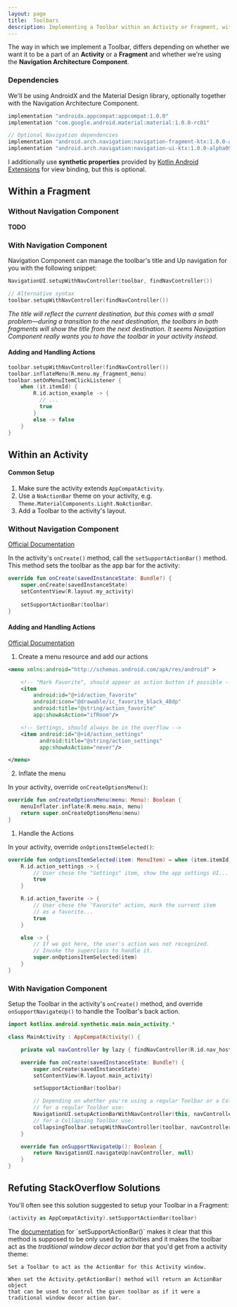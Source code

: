 ```yaml
---
layout: page
title:  Toolbars
description: Implementing a Toolbar within an Activity or Fragment, with or without using the Navigation Architecture Component
---
```


The way in which we implement a Toolbar, differs depending on whether we want it to be a part of an **Activity** or a **Fragment**
and whether we're using the **Navigation Architecture Component**.

### Dependencies
We'll be using AndroidX and the Material Design library, optionally together with the Navigation Architecture Component.

```gradle
implementation "androidx.appcompat:appcompat:1.0.0"
implementation "com.google.android.material:material:1.0.0-rc01"

// Optional Navigation dependencies
implementation "android.arch.navigation:navigation-fragment-ktx:1.0.0-alpha09"
implementation "android.arch.navigation:navigation-ui-ktx:1.0.0-alpha09"
```

I additionally use **synthetic properties** provided by [Kotlin Android Extensions](https://kotlinlang.org/docs/tutorials/android-plugin.html#view-binding) for view binding, but this is optional.

<!-- Normally the Activity would be the Toolbar host, and Fragments could inflate their
own menu items by setting `setHasOptionsMenu(true)`.

On the other hand, if you want a Fragment to host your Toolbar, you'll have to handle everything yourself. -->

<!-- It makes sense to manually set the Toolbars title, as the Navigation methods for
Toolbars are meant for use with an Activity, which would want it to be showing
the title of the current destination in the graph, but that doesn't make sense for
the fragment. -->

<!-- Since Fragments are not designed to be ActionBar hosts, you have to do some things
manually. You'll have to inflate the menu and set listeners on the Toolbar yourself,
where as an Activity would provide you with methods to override.

Remember, a Toolbar is just a view, Activities just have helper methods to control them,
in a Fragment you'll have to do that yourself. -->

<!-- `setHasOptionsMenu(true)` is only required when the toolbar is hosted by an Activity,
as all it does is invalidate the Activity's toolbar and have it pool your Fragment
for menu items. -->

<!-- `NavigationUI.setupWithNavController(toolbar, findNavController())` **adds**
a Toolbar to the Navigation listeners. This has the caveat of the Toolbar on
a previous screen updating to reflect the next screen, so if you use sideways
sliding fragment transitions you'll see the toolbar on the previous screen
display wrong information. Ideally the Navigation Component should probably
remove the listener when navigating (issue with the library). We don't have the
ability to remove the listener ourselves.

NOTE: Does NOT map the menu items to navigation destinations with same Ids.
Wonder whether the activity one (that also sets up drawer) does the mapping,
likely not. -->

<!-- NOTE:
Maybe a custom NavController/Destination could let me make the toolbar
behave as explicitly a part of one destination, and always reflect it's title,
instead of the title of the current destination in the graph.
-->

## Within a Fragment

### Without Navigation Component
**TODO**
<!--```kotlin
setHasOptionsMenu(true)
// and override methods-->
<!--```-->

### With Navigation Component
Navigation Component can manage the toolbar's title and Up navigation for you
with the following snippet:

```kotlin
NavigationUI.setupWithNavController(toolbar, findNavController())

// Alternative syntax
toolbar.setupWithNavController(findNavController())
```

*The title will reflect the current destination, but this comes with a small
problem—during a transition to the next destination, the toolbars in both fragments will
show the title from the next destination. It seems Navigation Component
really wants you to have the toolbar in your activity instead.*

#### Adding and Handling Actions

```kotlin
toolbar.setupWithNavController(findNavController())
toolbar.inflateMenu(R.menu.my_fragment_menu)
toolbar.setOnMenuItemClickListener {
    when (it.itemId) {
        R.id.action_example -> {
          // ...
          true
        }
        else -> false
    }
}
```

## Within an Activity

#### Common Setup
1. Make sure the activity extends `AppCompatActivity`.
2. Use a `NoActionBar` theme on your activity, e.g. `Theme.MaterialComponents.Light.NoActionBar`.
3. Add a Toolbar to the activity's layout.

### Without Navigation Component
[Official Documentation](https://developer.android.com/training/appbar/)

In the activity's `onCreate()` method, call the `setSupportActionBar()` method.
This method sets the toolbar as the app bar for the activity:

```kotlin
override fun onCreate(savedInstanceState: Bundle?) {
    super.onCreate(savedInstanceState)
    setContentView(R.layout.my_activity)
    
    setSupportActionBar(toolbar)
}
```

#### Adding and Handling Actions
[Official Documentation](https://developer.android.com/training/appbar/actions)

1. Create a menu resource and add our actions

```xml
<menu xmlns:android="http://schemas.android.com/apk/res/android" >

    <!-- "Mark Favorite", should appear as action button if possible -->
    <item
        android:id="@+id/action_favorite"
        android:icon="@drawable/ic_favorite_black_48dp"
        android:title="@string/action_favorite"
        app:showAsAction="ifRoom"/>

    <!-- Settings, should always be in the overflow -->
    <item android:id="@+id/action_settings"
          android:title="@string/action_settings"
          app:showAsAction="never"/>

</menu>
```

2. Inflate the menu
   
In your activity, override `onCreateOptionsMenu()`:

```kotlin
override fun onCreateOptionsMenu(menu: Menu): Boolean {
    menuInflater.inflate(R.menu.main, menu)
    return super.onCreateOptionsMenu(menu)
}
```

1. Handle the Actions

In your activity, override `onOptionsItemSelected()`:

```kotlin
override fun onOptionsItemSelected(item: MenuItem) = when (item.itemId) {
    R.id.action_settings -> {
        // User chose the "Settings" item, show the app settings UI...
        true
    }

    R.id.action_favorite -> {
        // User chose the "Favorite" action, mark the current item
        // as a favorite...
        true
    }

    else -> {
        // If we got here, the user's action was not recognized.
        // Invoke the superclass to handle it.
        super.onOptionsItemSelected(item)
    }
}
```

<!-- In your fragment do:

```kotlin
override fun onCreateView(inflater: LayoutInflater,
        container: ViewGroup?,
        savedInstanceState: Bundle?
    ): View? {
  // ...
  setHasOptionsMenu(true)
}
```

```kotlin
override fun onCreateOptionsMenu(menu: Menu?, inflater: MenuInflater?) {
    inflater?.inflate(R.menu.menu_my_fragment, menu)
    super.onCreateOptionsMenu(menu, inflater)
}

override fun onOptionsItemSelected(item: MenuItem?): Boolean {
    return when (item?.itemId) {
        R.id.action_share -> {
            // ...
            return true
        }
        else -> super.onOptionsItemSelected(item)
    }
}
``` -->

### With Navigation Component
Setup the Toolbar in the activity's `onCreate()` method, and override `onSupportNavigateUp()` to handle the Toolbar's back action.

```kotlin
import kotlinx.android.synthetic.main.main_activity.*

class MainActivity : AppCompatActivity() {

    private val navController by lazy { findNavController(R.id.nav_host_fragment) }

    override fun onCreate(savedInstanceState: Bundle?) {
        super.onCreate(savedInstanceState)
        setContentView(R.layout.main_activity)

        setSupportActionBar(toolbar)

        // Depending on whether you're using a regular Toolbar or a Collapsing one
        // for a regular Toolbar use:
        NavigationUI.setupActionBarWithNavController(this, navController)
        // for a Collapsing Toolbar use:
        collapsingToolbar.setupWithNavController(toolbar, navController)
    }

    override fun onSupportNavigateUp(): Boolean {
        return NavigationUI.navigateUp(navController, null)
    }
}
```

## Refuting StackOverflow Solutions
You'll often see this solution suggested to setup your Toolbar in a Fragment:

```kotlin
(activity as AppCompatActivity).setSupportActionBar(toolbar)
```

The [documentation](https://developer.android.com/reference/androidx/appcompat/app/AppCompatActivity.html#setSupportActionBar(androidx.appcompat.widget.Toolbar))
for `setSupportActionBar()` makes it clear that this method is supposed to be only used by activities and it makes the toolbar
act as the *traditional window decor action bar* that you'd get from a activity theme:

    Set a Toolbar to act as the ActionBar for this Activity window.

    When set the Activity.getActionBar() method will return an ActionBar object
    that can be used to control the given toolbar as if it were a
    traditional window decor action bar.
